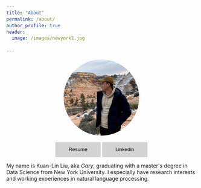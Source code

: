 ```yaml
---
title: "About"
permalink: /about/
author_profile: true
header:
  image: /images/newyork2.jpg

---
```



<p style="text-align: center"><img src="/images/myphoto2.jpg" height="auto" width="200" style="border-radius:50%">
</p>


<p align="center">
<button type="button" class="btn btn-secondary btn-sm" onclick=" relocate_home()" style="width:120px;height:40px;border:2px blue none;background-color:lightgrey;">Resume</button>
<button type="button" class="btn btn-secondary btn-sm" onclick=" relocate_linkedin()" style="width:120px;height:40px;border:2px blue none;background-color:lightgrey;">Linkedin</button>

<script>
function relocate_home()
{
     location.href = "https://garylkl.github.io/pdf_files/Resume_Summer_Intern_KuanLinLiu.pdf";
} 
</script>

<script>
function relocate_linkedin()
{
     location.href = "https://www.linkedin.com/in/kuanlinliu/";
} 
</script>
</p>



My name is Kuan-Lin Liu, aka *Gary*, graduating with a master's degree in Data Science from New York University. I especially have research interests and working experiences in natural language processing.




